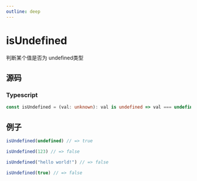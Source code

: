 ```yaml
---
outline: deep
---
```


# isUndefined

判断某个值是否为 undefined类型

## 源码

### Typescript

```typescript
const isUndefined = (val: unknown): val is undefined => val === undefined
```

## 例子

```javascript
isUndefined(undefined) // => true

isUndefined(123) // => false

isUndefined("hello world!") // => false

isUndefined(true) // => false
```
